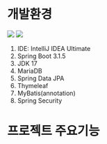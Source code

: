 ﻿# 개발환경
<img src="https://img.shields.io/badge/SpringBoot-6DB33F?style=for-the-badge&logo=Spring Boot&logoColor=white">


<img src="https://img.shields.io/badge/JavaScript-F7DF1E?style=for-the-badge&logo=JavaScript&logoColor=white">



1. IDE: IntelliJ IDEA Ultimate
2. Spring Boot 3.1.5
3. JDK 17
4. MariaDB
5. Spring Data JPA
6. Thymeleaf
7. MyBatis(annotation)
8. Spring Security

# 프로젝트 주요기능


